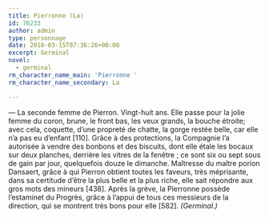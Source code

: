 ```yaml
---
title: Pierronne (La)
id: 76233
author: admin
type: personnage
date: 2010-03-15T07:36:26+00:00
excerpt: Germinal
novel:
  - germinal
rm_character_name_main: 'Pierronne '
rm_character_name_secondary: La

---
```

— La seconde femme de Pierron. Vingt-huit ans. Elle passe pour la jolie femme du coron, brune, le front bas, les veux grands, la bouche étroite; avec cela, coquette, d&rsquo;une propreté de chatte, la gorge restée belle, car elle n&rsquo;a pas eu d&rsquo;enfant [110]. Grâce à des protections, la Compagnie l&rsquo;a autorisée à vendre des bonbons et des biscuits, dont elle étale les bocaux sur deux planches, derrière les vitres de la fenêtre ; ce sont six ou sept sous de gain par jour, quelquefois douze le dimanche. Maîtresse du maître porion Dansaert, grâce à qui Pierron obtient toutes les faveurs, très méprisante, dans sa certitude d&rsquo;être la plus belle et la plus riche, elle sait répondre aux gros mots des mineurs [438]. Après la grève, la Pierronne possède l&rsquo;estaminet du Progrès, grâce à l&rsquo;appui de tous ces messieurs de la direction, qui se montrent très bons pour elle [582]. _(Germinal.)_